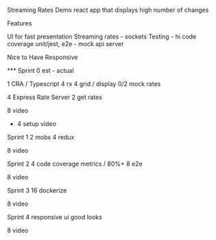 Streaming Rates Demo
react app that displays high number of changes

Features

UI for fast presentation
Streaming rates - sockets
Testing - hi code coverage unit/jest, e2e - mock api server

Nice to Have
Responsive

\*\*\* Sprint 0
est - actual

1 CRA / Typescript
4 rx
4 grid / display
0/2 mock rates

4 Express Rate Server
2 get rates

8 video

- 4 setup video

Sprint 1
2 mobx
4 redux

8 video

Sprint 2
4 code coverage metrics / 80%+
8 e2e

8 video

Sprint 3
16 dockerize

8 video

Sprint 4
responsive
ui good looks

8 video
